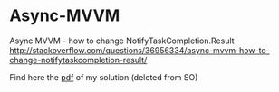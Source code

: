 # Async-MVVM
Async MVVM - how to change NotifyTaskCompletion.Result http://stackoverflow.com/questions/36956334/async-mvvm-how-to-change-notifytaskcompletion-result/

Find here the <a href="https://drive.google.com/open?id=0B08U5MBXVHxLS0NXUjFTUFhOaHc">pdf</a> of my solution (deleted from SO) 

